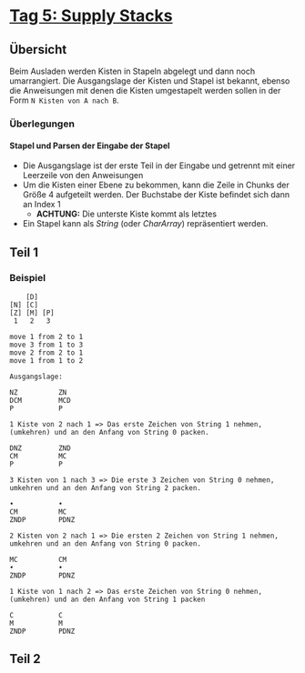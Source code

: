 # [Tag 5: Supply Stacks](https://adventofcode.com/2022/day/5)

## Übersicht

Beim Ausladen werden Kisten in Stapeln abgelegt und dann noch umarrangiert. Die Ausgangslage der Kisten und Stapel ist bekannt, ebenso die Anweisungen mit denen die Kisten umgestapelt werden sollen in der Form `N Kisten von A nach B`.

### Überlegungen

#### Stapel und Parsen der Eingabe der Stapel

* Die Ausgangslage ist der erste Teil in der Eingabe und getrennt mit einer Leerzeile von den Anweisungen
* Um die Kisten einer Ebene zu bekommen, kann die Zeile in Chunks der Größe 4 aufgeteilt werden. Der Buchstabe der Kiste befindet sich dann an Index 1
  * **ACHTUNG:** Die unterste Kiste kommt als letztes
* Ein Stapel kann als *String* (oder *CharArray*) repräsentiert werden.

## Teil 1

### Beispiel

```text
    [D]    
[N] [C]    
[Z] [M] [P]
 1   2   3 

move 1 from 2 to 1
move 3 from 1 to 3
move 2 from 2 to 1
move 1 from 1 to 2

Ausgangslage:

NZ          ZN
DCM         MCD
P           P

1 Kiste von 2 nach 1 => Das erste Zeichen von String 1 nehmen, (umkehren) und an den Anfang von String 0 packen.

DNZ         ZND
CM          MC
P           P

3 Kisten von 1 nach 3 => Die erste 3 Zeichen von String 0 nehmen, umkehren und an den Anfang von String 2 packen.

•           •
CM          MC
ZNDP        PDNZ

2 Kisten von 2 nach 1 => Die ersten 2 Zeichen von String 1 nehmen, umkehren und an den Anfang von String 0 packen.

MC          CM
•           •
ZNDP        PDNZ

1 Kiste von 1 nach 2 => Das erste Zeichen von String 0 nehmen, (umkehren) und an den Anfang von String 1 packen

C           C
M           M
ZNDP        PDNZ

```

## Teil 2
